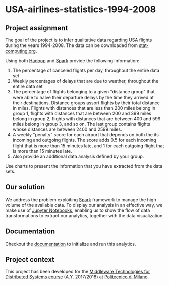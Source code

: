 # USA-airlines-statistics-1994-2008

## Project assignment

The goal of the project is to infer qualitative data regarding USA flights during the years 1994-2008. The data can be downloaded from [stat-computing.org].

Using both [Hadoop] and [Spark] provide the following information:

1. The percentage of canceled flights per day, throughout the entire data set
2. Weekly percentages of delays that are due to weather, throughout the entire data set
3. The percentage of flights belonging to a given "distance group" that were able to halve their departure delays by the time they arrived at their destinations. Distance groups assort flights by their total distance in miles. Flights with distances that are less than 200 miles belong in group 1, flights with distances that are between 200 and 399 miles belong in group 2, flights with distances that are between 400 and 599 miles belong in group 3, and so on. The last group contains flights whose distances are between 2400 and 2599 miles.
4. A weekly "penalty" score for each airport that depends on both the its incoming and outgoing flights. The score adds 0.5 for each incoming flight that is more than 15 minutes late, and 1 for each outgoing flight that is more than 15 minutes late.
5. Also provide an additional data analysis defined by your group.

Use charts to present the information that you have extracted from the data sets.


## Our solution

We address the problem exploiting [Spark] framework to manage the high volume of the available data. To display our analysis in an effective way, we make use of [Jupyter Notebooks], enabling us to show the flow of data transformations to extract our analytics, together with the data visualization.


## Documentation

Checkout the [documentation](docs) to initialize and run this analytics.

## Project context

This project has been developed for the [Middleware Technologies for Distributed Systems course]
(A.Y. 2017/2018) at [Politecnico di Milano].

[stat-computing.org]: http://stat-computing.org/dataexpo/2009/the-data.html
[Hadoop]: http://hadoop.apache.org/
[Spark]: https://spark.apache.org/docs/2.3.1/index.html
[Jupyter Notebooks]: https://jupyter.org
[Middleware Technologies for Distributed Systems course]: https://www4.ceda.polimi.it/manifesti/manifesti/controller/ManifestoPublic.do?EVN_DETTAGLIO_RIGA_MANIFESTO=evento&aa=2017&k_cf=225&k_corso_la=481&k_indir=T2A&codDescr=090931&lang=EN&semestre=1&idGruppo=3589&idRiga=216904
[Politecnico di Milano]: https://www.polimi.it